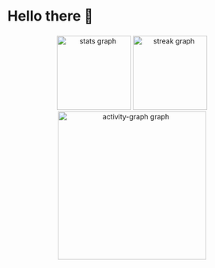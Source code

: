 <h1 align="left">Hello there 👋</h1>

###

<div align="center">
  <img src="https://github-readme-stats.vercel.app/api?username=alidevecioglu&hide_title=true&hide_rank=false&show_icons=true&include_all_commits=true&count_private=true&disable_animations=false&theme=discord_old_blurple&locale=en&hide_border=true&order=1" height="150" alt="stats graph"  />
  <img src="https://streak-stats.demolab.com?user=alidevecioglu&locale=en&mode=daily&theme=discord_old_blurple&hide_border=true&border_radius=5&order=3" height="150" alt="streak graph"  />
  <img src="https://github-readme-activity-graph.vercel.app/graph?username=alidevecioglu&radius=16&theme=github-dark&area=true&order=5&hide_border=true&hide_title=true" height="300" alt="activity-graph graph"  />
</div>

###